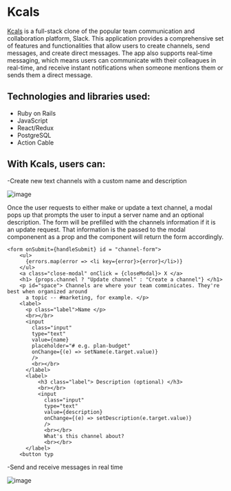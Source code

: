 # Kcals

[Kcals](https://kcals.onrender.com/) is a full-stack clone of the popular team communication and collaboration platform, Slack. This application provides a comprehensive set of features and functionalities that allow users to create channels, send messages, and create direct messages. The app also supports real-time messaging, which means users can communicate with their colleagues in real-time, and receive instant notifications when someone mentions them or sends them a direct message.


## Technologies and libraries used:

  - Ruby on Rails
  - JavaScript
  - React/Redux
  - PostgreSQL
  - Action Cable

## With Kcals, users can:

  -Create new text channels with a custom name and description
  
  ![image](https://user-images.githubusercontent.com/30753677/233995448-31456909-e16d-47c1-be7e-4ad0a747bb26.png)
  
   
  Once the user requests to either make or update a text channel, a modal pops up that prompts the user to input a server name and an optional description. The form will be prefilled with the channels information if it is an update request. That information is the passed to the modal componenent as a prop and the component will return the form accordingly.
  
  ```
  <form onSubmit={handleSubmit} id = "channel-form">
      <ul>
        {errors.map(error => <li key={error}>{error}</li>)}
      </ul>
      <a class="close-modal" onClick = {closeModal}> X </a>
      <h1> {props.channel ? "Update channel" : "Create a channel"} </h1>
      <p id="space"> Channels are where your team comminicates. They're best when organized around
        a topic -- #marketing, for example. </p>
      <label>
        <p class="label">Name </p>
        <br></br>
        <input
          class="input"
          type="text"
          value={name}
          placeholder="# e.g. plan-budget"
          onChange={(e) => setName(e.target.value)}
          />
          <br></br>
        </label>
        <label>
            <h3 class="label"> Description (optional) </h3>
            <br></br>
            <input
              class="input"
              type="text"
              value={description}
              onChange={(e) => setDescription(e.target.value)}
              />
              <br></br>
              What's this channel about?
              <br></br>
        </label>
      <button typ
  ```
  
  -Send and receive messages in real time
  
  ![image](https://user-images.githubusercontent.com/30753677/234086962-4fbf72fe-fcae-4af7-9646-8ee9d5fbd0dd.png)

